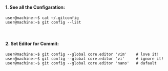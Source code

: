 #### 1. See all the Configaration:
```console
user@machine:~$ cat ~/.gitconfig
user@machine:~$ git config --list
```

&nbsp;

#### 2. Set Editor for Commit:
```console
user@machine:~$ git config --global core.editor 'vim'    # love it!
user@machine:~$ git config --global core.editor 'vi'     # ignore it!
user@machine:~$ git config --global core.editor 'nano'   # dafault
```
